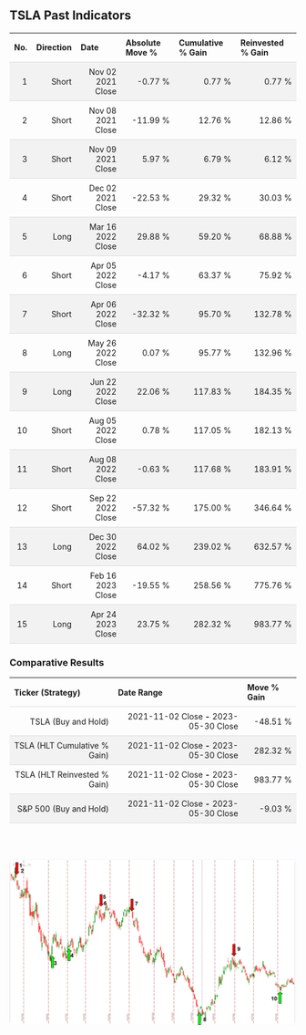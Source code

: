 
<style>
.hits {
            border-collapse: collapse;
            width: 100%;
        }
        .hits th, td {
            padding: 8px;
            border-bottom: 1px solid #ddd;
        }
        
        .hits td {text-align: right;}
        .hits th {text-align: left;}
        
        .hits tr:nth-child(even) {
            background-color: #f2f2f2;
        }
        
        .chartCol {
            width: 50%;
            float: left;
            padding: 20px;
        }  
</style>
    
<br>

## TSLA Past Indicators

<table class="hits">
    <tr>
        <th>No.</th>
        <th>Direction</th>
        <th>Date</th>
        <th>Absolute Move %</th>
        <th>Cumulative % Gain</th>
        <th>Reinvested % Gain</th>
      </tr>
    <tr>
        <td>1</td>
        <td>Short</td>
        <td>Nov 02 2021 Close</td>
        <td>-0.77 %</td>
        <td>0.77 %</td>
        <td>0.77 %</td>
    </tr>
    <tr>
        <td>2</td>
        <td>Short</td>
        <td>Nov 08 2021 Close</td>
        <td>-11.99 %</td>
        <td>12.76 %</td>
        <td>12.86 %</td>
    </tr>
    <tr>
        <td>3</td>
        <td>Short</td>
        <td>Nov 09 2021 Close</td>
        <td>5.97 %</td>
        <td>6.79 %</td>
        <td>6.12 %</td>
    </tr>
    <tr>
        <td>4</td>
        <td>Short</td>
        <td>Dec 02 2021 Close</td>
        <td>-22.53 %</td>
        <td>29.32 %</td>
        <td>30.03 %</td>
    </tr>
    <tr>
        <td>5</td>
        <td>Long</td>
        <td>Mar 16 2022 Close</td>
        <td>29.88 %</td>
        <td>59.20 %</td>
        <td>68.88 %</td>
    </tr>
    <tr>
        <td>6</td>
        <td>Short</td>
        <td>Apr 05 2022 Close</td>
        <td>-4.17 %</td>
        <td>63.37 %</td>
        <td>75.92 %</td>
    </tr>
    <tr>
        <td>7</td>
        <td>Short</td>
        <td>Apr 06 2022 Close</td>
        <td>-32.32 %</td>
        <td>95.70 %</td>
        <td>132.78 %</td>
    </tr>
    <tr>
        <td>8</td>
        <td>Long</td>
        <td>May 26 2022 Close</td>
        <td>0.07 %</td>
        <td>95.77 %</td>
        <td>132.96 %</td>
    </tr>
    <tr>
        <td>9</td>
        <td>Long</td>
        <td>Jun 22 2022 Close</td>
        <td>22.06 %</td>
        <td>117.83 %</td>
        <td>184.35 %</td>
    </tr>
    <tr>
        <td>10</td>
        <td>Short</td>
        <td>Aug 05 2022 Close</td>
        <td>0.78 %</td>
        <td>117.05 %</td>
        <td>182.13 %</td>
    </tr>
    <tr>
        <td>11</td>
        <td>Short</td>
        <td>Aug 08 2022 Close</td>
        <td>-0.63 %</td>
        <td>117.68 %</td>
        <td>183.91 %</td>
    </tr>
    <tr>
        <td>12</td>
        <td>Short</td>
        <td>Sep 22 2022 Close</td>
        <td>-57.32 %</td>
        <td>175.00 %</td>
        <td>346.64 %</td>
    </tr>
    <tr>
        <td>13</td>
        <td>Long</td>
        <td>Dec 30 2022 Close</td>
        <td>64.02 %</td>
        <td>239.02 %</td>
        <td>632.57 %</td>
    </tr>
    <tr>
        <td>14</td>
        <td>Short</td>
        <td>Feb 16 2023 Close</td>
        <td>-19.55 %</td>
        <td>258.56 %</td>
        <td>775.76 %</td>
    </tr>
    <tr>
        <td>15</td>
        <td>Long</td>
        <td>Apr 24 2023 Close</td>
        <td>23.75 %</td>
        <td>282.32 %</td>
        <td>983.77 %</td>
    </tr>
    
</table>

### Comparative Results

<table class="hits">
    <thead>
        <th>Ticker (Strategy)</th>
        <th>Date Range</th>
        <th>Move % Gain</th>
    </thead>
    <tbody>
        <tr>
            <td>TSLA (Buy and Hold)</td>
            <td>2021-11-02 Close <b>-</b> 2023-05-30 Close</td>
            <td>-48.51 %</td>
        </tr>
        <tr>
            <td>TSLA (HLT Cumulative % Gain)</td>
            <td>2021-11-02 Close <b>-</b> 2023-05-30 Close</td>
            <td>282.32 %</td>
        </tr>
        <tr>
            <td>TSLA (HLT Reinvested % Gain)</td>
            <td>2021-11-02 Close <b>-</b> 2023-05-30 Close</td>
            <td>983.77 %</td>
        </tr>
        <tr>
            <td>S&P 500 (Buy and Hold)</td>
            <td>2021-11-02 Close <b>-</b> 2023-05-30 Close</td>
            <td>-9.03 %</td>
        </tr>
    </tbody>
</table>
<br>
<br>

![Plot](charts/TSLAstatic.png)